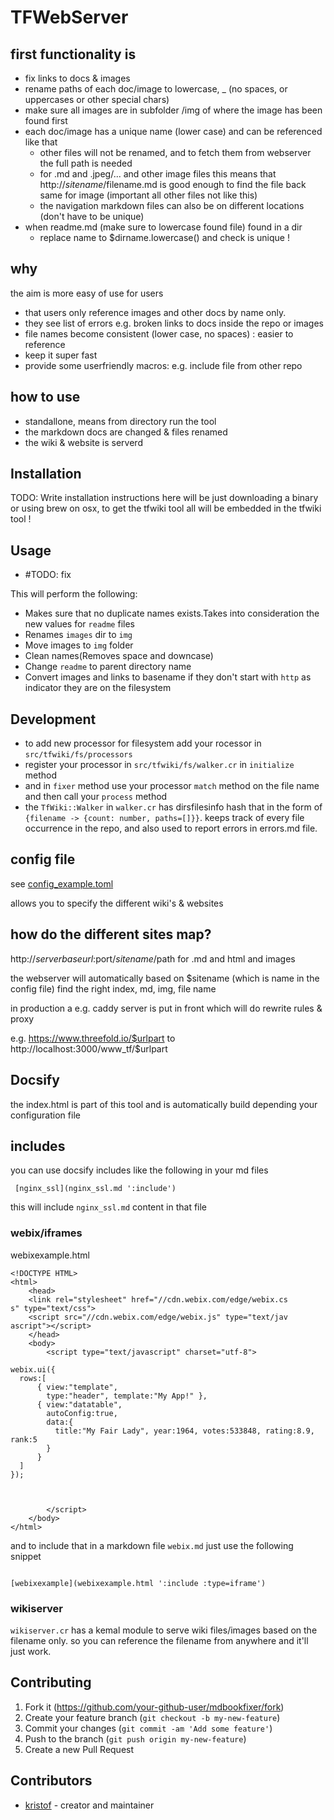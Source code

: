 
# TFWebServer

## first functionality is

 - fix links to docs & images
 - rename paths of each doc/image to lowercase, _ (no spaces, or uppercases or other special chars)
 - make sure all images are in subfolder /img of where the image has been found first
 - each doc/image has a unique name (lower case) and can be referenced like that
     - other files will not be renamed, and to fetch them from webserver the full path is needed
     - for .md and .jpeg/... and other image files this means that http://$sitename/$filename.md is good enough to find the file back same for image (important all other files not like this)
     - the navigation markdown files can also be on different locations (don't have to be unique)
 - when readme.md (make sure to lowercase found file) found in a dir
     - replace name to $dirname.lowercase() and check is unique !

## why

the aim is more easy of use for users

- that users only reference images and other docs by name only.
- they see list of errors e.g. broken links to docs inside the repo or images
- file names become consistent (lower case, no spaces) : easier to reference
- keep it super fast
- provide some userfriendly macros: e.g. include file from other repo

## how to use

- standallone, means from directory run the tool
- the markdown docs are changed & files renamed
- the wiki & website is serverd

## Installation

TODO: Write installation instructions here
will be just downloading a binary or using brew on osx, to get the tfwiki tool
all will be embedded in the tfwiki tool !

## Usage

- #TODO: fix

This will perform the following:

- Makes sure that no duplicate names exists.Takes into consideration the new values for `readme` files
- Renames `images` dir to `img`
- Move images to `img` folder
- Clean names(Removes space and downcase)
- Change `readme` to parent directory name
- Convert images and links to basename if they don't start with `http` as indicator they are on the filesystem

## Development

- to add new processor for filesystem add your rocessor in `src/tfwiki/fs/processors`
- register your processor in `src/tfwiki/fs/walker.cr` in `initialize` method
- and in `fixer` method use your processor `match` method on the file name and then  call your `process` method
- the `TfWiki::Walker` in `walker.cr` has dirsfilesinfo hash that in the form of `{filename -> {count: number, paths=[]}}`. keeps track of every file occurrence in the repo, and also used to report errors in errors.md file.

## config file 

see [config_example.toml](config_example.toml)

allows you to specify the different wiki's & websites

## how do the different sites map?

http://$serverbaseurl:$port/$sitename/$path
for .md and html and images

the webserver will automatically based on $sitename (which is name in the config file) find the right index, md, img, file name

in production a e.g. caddy server is put in front which will do rewrite rules & proxy

e.g. https://www.threefold.io/$urlpart to http://localhost:3000/www_tf/$urlpart

## Docsify
the index.html is part of this tool and is automatically build depending your configuration file

## includes
you can use docsify includes like the following in your md files
```
 [nginx_ssl](nginx_ssl.md ':include')  
```
this will include `nginx_ssl.md` content in that file

### webix/iframes

webixexample.html

```
<!DOCTYPE HTML>
<html>
    <head>
    <link rel="stylesheet" href="//cdn.webix.com/edge/webix.cs
s" type="text/css"> 
    <script src="//cdn.webix.com/edge/webix.js" type="text/jav
ascript"></script>  
    </head>
    <body>
        <script type="text/javascript" charset="utf-8">
            
webix.ui({
  rows:[
      { view:"template", 
        type:"header", template:"My App!" },
      { view:"datatable", 
        autoConfig:true, 
        data:{
          title:"My Fair Lady", year:1964, votes:533848, rating:8.9, rank:5
        }
      }
  ]
});



        </script>
    </body>
</html>
```


and to include that in a markdown file `webix.md` just use the following snippet
```

[webixexample](webixexample.html ':include :type=iframe')
```

### wikiserver

`wikiserver.cr` has a kemal module to serve wiki files/images based on the filename only. so you can reference the filename from anywhere and it'll just work.

## Contributing

1. Fork it (<https://github.com/your-github-user/mdbookfixer/fork>)
2. Create your feature branch (`git checkout -b my-new-feature`)
3. Commit your changes (`git commit -am 'Add some feature'`)
4. Push to the branch (`git push origin my-new-feature`)
5. Create a new Pull Request

## Contributors

- [kristof](https://github.com/your-github-user) - creator and maintainer
